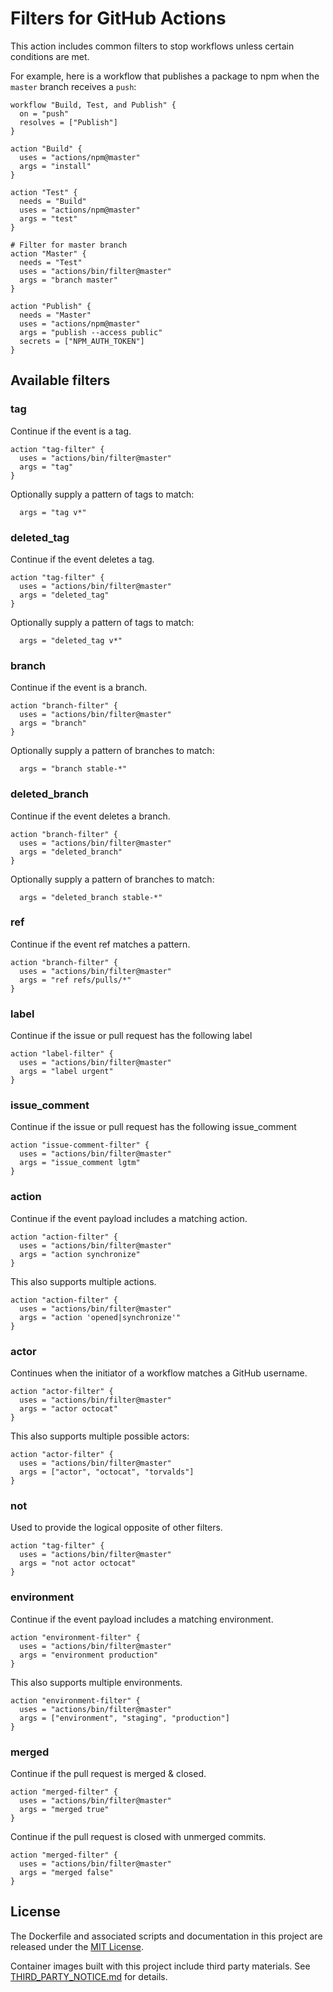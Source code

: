 # Filters for GitHub Actions

This action includes common filters to stop workflows unless certain conditions are met.

For example, here is a workflow that publishes a package to npm when the `master` branch receives a `push`:

```workflow
workflow "Build, Test, and Publish" {
  on = "push"
  resolves = ["Publish"]
}

action "Build" {
  uses = "actions/npm@master"
  args = "install"
}

action "Test" {
  needs = "Build"
  uses = "actions/npm@master"
  args = "test"
}

# Filter for master branch
action "Master" {
  needs = "Test"
  uses = "actions/bin/filter@master"
  args = "branch master"
}

action "Publish" {
  needs = "Master"
  uses = "actions/npm@master"
  args = "publish --access public"
  secrets = ["NPM_AUTH_TOKEN"]
}
```

## Available filters

### tag

Continue if the event is a tag.

```workflow
action "tag-filter" {
  uses = "actions/bin/filter@master"
  args = "tag"
}
```

Optionally supply a pattern of tags to match:

```workflow
  args = "tag v*"
```

### deleted_tag

Continue if the event deletes a tag.

```workflow
action "tag-filter" {
  uses = "actions/bin/filter@master"
  args = "deleted_tag"
}
```

Optionally supply a pattern of tags to match:

```workflow
  args = "deleted_tag v*"
```

### branch

Continue if the event is a branch.

```workflow
action "branch-filter" {
  uses = "actions/bin/filter@master"
  args = "branch"
}
```

Optionally supply a pattern of branches to match:

```workflow
  args = "branch stable-*"
```

### deleted_branch

Continue if the event deletes a branch.

```workflow
action "branch-filter" {
  uses = "actions/bin/filter@master"
  args = "deleted_branch"
}
```

Optionally supply a pattern of branches to match:

```workflow
  args = "deleted_branch stable-*"
```

### ref

Continue if the event ref matches a pattern.

```workflow
action "branch-filter" {
  uses = "actions/bin/filter@master"
  args = "ref refs/pulls/*"
}
```

### label

Continue if the issue or pull request has the following label

```workflow
action "label-filter" {
  uses = "actions/bin/filter@master"
  args = "label urgent"
}
```


### issue_comment

Continue if the issue or pull request has the following issue_comment

```workflow
action "issue-comment-filter" {
  uses = "actions/bin/filter@master"
  args = "issue_comment lgtm"
}
```


### action

Continue if the event payload includes a matching action.

```workflow
action "action-filter" {
  uses = "actions/bin/filter@master"
  args = "action synchronize"
}
```

This also supports multiple actions.

```workflow
action "action-filter" {
  uses = "actions/bin/filter@master"
  args = "action 'opened|synchronize'"
}
```

### actor

Continues when the initiator of a workflow matches a GitHub username.

```workflow
action "actor-filter" {
  uses = "actions/bin/filter@master"
  args = "actor octocat"
}
```

This also supports multiple possible actors:

```workflow
action "actor-filter" {
  uses = "actions/bin/filter@master"
  args = ["actor", "octocat", "torvalds"]
}
```

### not

Used to provide the logical opposite of other filters.

```workflow
action "tag-filter" {
  uses = "actions/bin/filter@master"
  args = "not actor octocat"
}
```

### environment

Continue if the event payload includes a matching environment.

```workflow
action "environment-filter" {
  uses = "actions/bin/filter@master"
  args = "environment production"
}
```

This also supports multiple environments.

```workflow
action "environment-filter" {
  uses = "actions/bin/filter@master"
  args = ["environment", "staging", "production"]
}
```
### merged

Continue if the pull request is merged & closed.

```workflow
action "merged-filter" {
  uses = "actions/bin/filter@master"
  args = "merged true"
}
```

Continue if the pull request is closed with unmerged commits.

```workflow
action "merged-filter" {
  uses = "actions/bin/filter@master"
  args = "merged false"
}
```

## License

The Dockerfile and associated scripts and documentation in this project are released under the [MIT License](LICENSE).

Container images built with this project include third party materials. See [THIRD_PARTY_NOTICE.md](THIRD_PARTY_NOTICE.md) for details.
